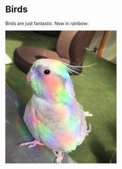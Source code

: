 # Birds

Birds are just fantastic. Now in rainbow:

<img src="img/rainbow-birb.jpg" width="350px" />